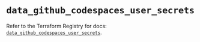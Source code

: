 # `data_github_codespaces_user_secrets`

Refer to the Terraform Registry for docs: [`data_github_codespaces_user_secrets`](https://registry.terraform.io/providers/integrations/github/6.7.0/docs/data-sources/codespaces_user_secrets).
